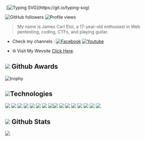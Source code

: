 
&nbsp;[![Typing SVG](http://readme-typing-svg.herokuapp.com?color=00F700&size=36&multiline=true&width=970&height=60&lines=Hello+there%2C+fellow+%3Chackers%2F%3E+and+%3Ccoderz%2F%3E!)](https://git.io/typing-svg)

<p align="left">


![GitHub followers](https://img.shields.io/github/followers/T3rr8us-P4nk?label=Followers&style=for-the-badge&logo=github)
![Profile views](https://komarev.com/ghpvc/?username=T3rr8us-P4nk&label=Profile%20views&color=0e75b6&style=flat)

> My name is James Carl Etol, a 17-year-old enthusiast in Web pentesting, coding, CTFs, and playing guitar.
- Check my channels :
<a href="https://www.facebook.com/jamescarl.retiza.9"><img title="Facebook" src="https://img.shields.io/badge/Facebook-blue?style=for-the-badge&logo=facebook"></a>
<a href="https://www.youtube.com/@imjcdev"><img title="Youtube" src="https://img.shields.io/badge/Youtube-red?style=for-the-badge&logo=youtube"></a>
* 🌐 Visit My Wevsite [Click Here](https://www.imjcdev.online/).

## <img src="https://img.icons8.com/nolan/25/github.png"/> Github Awards



  
![trophy](https://github-profile-trophy.vercel.app/?username=T3rr8us-P4nk&row=2&column=3)  
  
## <img src="https://img.icons8.com/nolan/25/computer.png"/>Technologies
<img src="https://img.icons8.com/color/48/000000/html-5--v1.png"/> <img src="https://img.icons8.com/color/48/000000/css3.png"/> <img src="https://img.icons8.com/color/48/000000/bootstrap.png"/> <img src="https://img.icons8.com/color/48/000000/php.png"> <img src="https://img.icons8.com/color/48/000000/python.png"/> <img src="https://img.icons8.com/color/48/000000/c-plus-plus-logo.png"/> <img src="https://img.icons8.com/doodle/48/000000/console--v2.png"/> <img src="https://img.icons8.com/color/48/000000/old-vmware-logo.png"/><img src="https://img.icons8.com/color/48/000000/virtualbox.png"/> <img src="https://img.icons8.com/fluent/48/000000/sublime-text.png"/> <img src="https://img.icons8.com/fluent/github"> <img src="https://img.icons8.com/color/48/000000/parrot.png"> <img src="https://img.icons8.com/color/48/000000/kali-linux.png"> <img src="https://img.icons8.com/color/48/000000/ubuntu.png"> <img src="https://img.icons8.com/color/48/000000/linux.png"> <img src="https://img.icons8.com/fluent/48/000000/windows-10.png">

## <img src="https://camo.githubusercontent.com/d3acf8f60da8454efb902d2333dc3d6b4ecbf00e4dd5bee5b358d1a5f125acc1/68747470733a2f2f696d672e69636f6e73382e636f6d2f6e6f6c616e2f32362f6769746875622e706e67"/> Github Stats
<img src="https://github-readme-stats.vercel.app/api?username=T3rr8us-P4nk&&show_icons=true&title_color=ffffff&icon_color=bb2acf&text_color=daf7dc&bg_color=151515"/>

